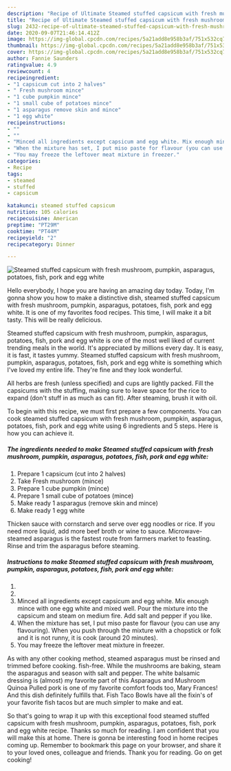 ```yaml
---
description: "Recipe of Ultimate Steamed stuffed capsicum with fresh mushroom, pumpkin, asparagus, potatoes, fish, pork and egg white"
title: "Recipe of Ultimate Steamed stuffed capsicum with fresh mushroom, pumpkin, asparagus, potatoes, fish, pork and egg white"
slug: 2432-recipe-of-ultimate-steamed-stuffed-capsicum-with-fresh-mushroom-pumpkin-asparagus-potatoes-fish-pork-and-egg-white
date: 2020-09-07T21:46:14.412Z
image: https://img-global.cpcdn.com/recipes/5a21add8e958b3af/751x532cq70/steamed-stuffed-capsicum-with-fresh-mushroom-pumpkin-asparagus-potatoes-fish-pork-and-egg-white-recipe-main-photo.jpg
thumbnail: https://img-global.cpcdn.com/recipes/5a21add8e958b3af/751x532cq70/steamed-stuffed-capsicum-with-fresh-mushroom-pumpkin-asparagus-potatoes-fish-pork-and-egg-white-recipe-main-photo.jpg
cover: https://img-global.cpcdn.com/recipes/5a21add8e958b3af/751x532cq70/steamed-stuffed-capsicum-with-fresh-mushroom-pumpkin-asparagus-potatoes-fish-pork-and-egg-white-recipe-main-photo.jpg
author: Fannie Saunders
ratingvalue: 4.9
reviewcount: 4
recipeingredient:
- "1 capsicum cut into 2 halves"
- " Fresh mushroom mince"
- "1 cube pumpkin mince"
- "1 small cube of potatoes mince"
- "1 asparagus remove skin and mince"
- "1 egg white"
recipeinstructions:
- ""
- ""
- "Minced all ingredients except capsicum and egg white. Mix enough mince with one egg white and mixed well. Pour the mixture into the capsicum and steam on medium fire. Add salt and pepper if you like."
- "When the mixture has set, I put miso paste for flavour (you can use any flavouring). When you push through the mixture with a chopstick or folk and it is not runny, it is cook (around 20 minutes)."
- "You may freeze the leftover meat mixture in freezer."
categories:
- Recipe
tags:
- steamed
- stuffed
- capsicum

katakunci: steamed stuffed capsicum 
nutrition: 105 calories
recipecuisine: American
preptime: "PT29M"
cooktime: "PT44M"
recipeyield: "2"
recipecategory: Dinner

---
```



![Steamed stuffed capsicum with fresh mushroom, pumpkin, asparagus, potatoes, fish, pork and egg white](https://img-global.cpcdn.com/recipes/5a21add8e958b3af/751x532cq70/steamed-stuffed-capsicum-with-fresh-mushroom-pumpkin-asparagus-potatoes-fish-pork-and-egg-white-recipe-main-photo.jpg)

Hello everybody, I hope you are having an amazing day today. Today, I'm gonna show you how to make a distinctive dish, steamed stuffed capsicum with fresh mushroom, pumpkin, asparagus, potatoes, fish, pork and egg white. It is one of my favorites food recipes. This time, I will make it a bit tasty. This will be really delicious.

Steamed stuffed capsicum with fresh mushroom, pumpkin, asparagus, potatoes, fish, pork and egg white is one of the most well liked of current trending meals in the world. It's appreciated by millions every day. It is easy, it is fast, it tastes yummy. Steamed stuffed capsicum with fresh mushroom, pumpkin, asparagus, potatoes, fish, pork and egg white is something which I've loved my entire life. They're fine and they look wonderful.

All herbs are fresh (unless specified) and cups are lightly packed. Fill the capsicums with the stuffing, making sure to leave space for the rice to expand (don&#39;t stuff in as much as can fit). After steaming, brush it with oil.


To begin with this recipe, we must first prepare a few components. You can cook steamed stuffed capsicum with fresh mushroom, pumpkin, asparagus, potatoes, fish, pork and egg white using 6 ingredients and 5 steps. Here is how you can achieve it.

<!--inarticleads1-->

##### The ingredients needed to make Steamed stuffed capsicum with fresh mushroom, pumpkin, asparagus, potatoes, fish, pork and egg white:

1. Prepare 1 capsicum (cut into 2 halves)
1. Take  Fresh mushroom (mince)
1. Prepare 1 cube pumpkin (mince)
1. Prepare 1 small cube of potatoes (mince)
1. Make ready 1 asparagus (remove skin and mince)
1. Make ready 1 egg white


Thicken sauce with cornstarch and serve over egg noodles or rice. If you need more liquid, add more beef broth or wine to sauce. Microwave-steamed asparagus is the fastest route from farmers market to feasting. Rinse and trim the asparagus before steaming. 

<!--inarticleads2-->

##### Instructions to make Steamed stuffed capsicum with fresh mushroom, pumpkin, asparagus, potatoes, fish, pork and egg white:

1. 
1. 
1. Minced all ingredients except capsicum and egg white. Mix enough mince with one egg white and mixed well. Pour the mixture into the capsicum and steam on medium fire. Add salt and pepper if you like.
1. When the mixture has set, I put miso paste for flavour (you can use any flavouring). When you push through the mixture with a chopstick or folk and it is not runny, it is cook (around 20 minutes).
1. You may freeze the leftover meat mixture in freezer.


As with any other cooking method, steamed asparagus must be rinsed and trimmed before cooking. fish-free. While the mushrooms are baking, steam the asparagus and season with salt and pepper. The white balsamic dressing is (almost) my favorite part of this Asparagus and Mushroom Quinoa Pulled pork is one of my favorite comfort foods too, Mary Frances! And this dish definitely fulfills that. Fish Taco Bowls have all the fixin&#39;s of your favorite fish tacos but are much simpler to make and eat. 

So that's going to wrap it up with this exceptional food steamed stuffed capsicum with fresh mushroom, pumpkin, asparagus, potatoes, fish, pork and egg white recipe. Thanks so much for reading. I am confident that you will make this at home. There is gonna be interesting food in home recipes coming up. Remember to bookmark this page on your browser, and share it to your loved ones, colleague and friends. Thank you for reading. Go on get cooking!
